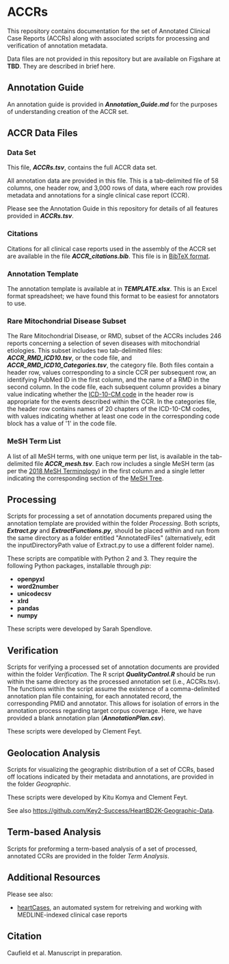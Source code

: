 # ACCRs 
This repository contains documentation for the set of Annotated Clinical Case Reports (ACCRs) along with associated scripts for processing and verification of annotation metadata.

Data files are not provided in this repository but are available on Figshare at **TBD**.
They are described in brief here.

## Annotation Guide
An annotation guide is provided in ***Annotation_Guide.md*** for the purposes of understanding creation of the ACCR set.

## ACCR Data Files
### Data Set
This file, ***ACCRs.tsv***, contains the full ACCR data set.

All annotation data are provided in this file. This is a tab-delimited file of 58 columns, one header row, and 3,000 rows of data, where each row provides metadata and annotations for a single clinical case report (CCR).

Please see the Annotation Guide in this repository for details of all features provided in ***ACCRs.tsv***.

### Citations
Citations for all clinical case reports used in the assembly of the ACCR set are available in the file ***ACCR_citations.bib***. This file is in [BibTeX format](http://www.bibtex.org/Format/).

### Annotation Template
The annotation template is available at in ***TEMPLATE.xlsx***. This is an Excel format spreadsheet; we have found this format to be easiest for annotators to use. 

### Rare Mitochondrial Disease Subset
The Rare Mitochondrial Disease, or RMD, subset of the ACCRs includes 246 reports concerning a selection of seven diseases with mitochondrial etiologies. This subset includes two tab-delimited files: ***ACCR_RMD_ICD10.tsv***, or the code file, and ***ACCR_RMD_ICD10_Categories.tsv***, the category file. Both files contain a header row, values corresponding to a sincle CCR per subsequent row, an identifying PubMed ID in the first column, and the name of a RMD in the second column. In the code file, each subsequent column provides a binary value indicating whether the [ICD-10-CM code](https://www.cdc.gov/nchs/icd/icd10cm.htm) in the header row is appropriate for the events described within the CCR. In the categories file, the header row contains names of 20 chapters of the ICD-10-CM codes, with values indicating whether at least one code in the corresponding code block has a value of '1' in the code file.

### MeSH Term List
A list of all MeSH terms, with one unique term per list, is available in the tab-delimited file ***ACCR_mesh.tsv***. Each row includes a single MeSH term (as per the [2018 MeSH Terminology](https://www.nlm.nih.gov/mesh/filelist.html)) in the first column and a single letter indicating the corresponding section of the [MeSH Tree](https://meshb.nlm.nih.gov/treeView).

## Processing
Scripts for processing a set of annotation documents prepared using the annotation template are provided within the folder *Processing*. Both scripts, ***Extract.py*** and ***ExtractFunctions.py***, should be placed within and run from the same directory as a folder entitled "AnnotatedFiles" (alternatively, edit the inputDirectoryPath value of Extract.py to use a different folder name).

These scripts are compatible with Python 2 and 3. They require the following Python packages, installable through *pip*:
* **openpyxl**
* **word2number**
* **unicodecsv**
* **xlrd**
* **pandas**
* **numpy**

These scripts were developed by Sarah Spendlove.

## Verification
Scripts for verifying a processed set of annotation documents are provided within the folder *Verification*. The R script ***QualityControl.R*** should be run within the same directory as the processed annotation set (i.e., ACCRs.tsv). The functions within the script assume the existence of a comma-delimited annotation plan file containing, for each annotated record, the corresponding PMID and annotator. This allows for isolation of errors in the annotation process regarding target corpus coverage. Here, we have provided a blank annotation plan (***AnnotationPlan.csv***).

These scripts were developed by Clement Feyt.

## Geolocation Analysis
Scripts for visualizing the geographic distribution of a set of CCRs, based off locations indicated by their metadata and annotations, are provided in the folder *Geographic*.

These scripts were developed by Kitu Komya and Clement Feyt.

See also https://github.com/Key2-Success/HeartBD2K-Geographic-Data.

## Term-based Analysis
Scripts for preforming a term-based analysis of a set of processed, annotated CCRs are provided in the folder *Term Analysis*.

## Additional Resources
Please see also:
* [heartCases](https://github.com/caufieldjh/heartCases), an automated system for retreiving and working with MEDLINE-indexed clinical case reports

## Citation
Caufield et al. Manuscript in preparation.
